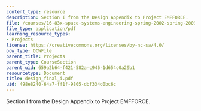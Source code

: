 ```yaml
---
content_type: resource
description: Section I from the Design Appendix to Project EMFFORCE.
file: /courses/16-83x-space-systems-engineering-spring-2002-spring-2003/498e824064a7ff1f9805dbf334d0bc6c_design_final_i.pdf
file_type: application/pdf
learning_resource_types:
- Projects
license: https://creativecommons.org/licenses/by-nc-sa/4.0/
ocw_type: OCWFile
parent_title: Projects
parent_type: CourseSection
parent_uid: 659a2b64-f421-582a-c946-1d654c0a29b1
resourcetype: Document
title: design_final_i.pdf
uid: 498e8240-64a7-ff1f-9805-dbf334d0bc6c
---
```

Section I from the Design Appendix to Project EMFFORCE.